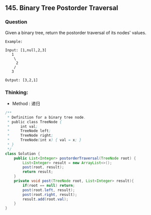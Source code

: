 ## 145. Binary Tree Postorder Traversal

### Question
Given a binary tree, return the postorder traversal of its nodes' values.

```
Example:

Input: [1,null,2,3]
   1
    \
     2
    /
   3

Output: [3,2,1]

```

### Thinking:
* Method : 递归
```Java
/**
 * Definition for a binary tree node.
 * public class TreeNode {
 *     int val;
 *     TreeNode left;
 *     TreeNode right;
 *     TreeNode(int x) { val = x; }
 * }
 */
class Solution {
    public List<Integer> postorderTraversal(TreeNode root) {
        List<Integer> result = new ArrayList<>();
        post(root, result);
        return result;
    }
    private void post(TreeNode root, List<Integer> result){
        if(root == null) return;
        post(root.left, result);
        post(root.right, result);
        result.add(root.val);
    }
}
```